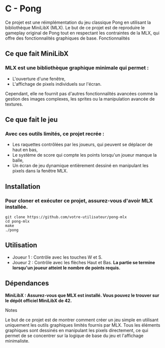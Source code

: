 # C - Pong

Ce projet est une réimplémentation du jeu classique Pong en utilisant la bibliothèque MiniLibX (MLX). Le but de ce projet est de reproduire le gameplay original de Pong tout en respectant les contraintes de la MLX, qui offre des fonctionnalités graphiques de base.
Fonctionnalités
## Ce que fait MiniLibX

### MLX est une bibliothèque graphique minimale qui permet :
- L'ouverture d'une fenêtre,
- L'affichage de pixels individuels sur l'écran.

Cependant, elle ne fournit pas d'autres fonctionnalités avancées comme la gestion des images complexes, les sprites ou la manipulation avancée de textures.

## Ce que fait le jeu

### Avec ces outils limités, ce projet recrée :
- Les raquettes contrôlées par les joueurs, qui peuvent se déplacer de haut en bas,
- Le système de score qui compte les points lorsqu'un joueur manque la balle,
- Un écran de jeu dynamique entièrement dessiné en manipulant les pixels dans la fenêtre MLX.

## Installation

### Pour cloner et exécuter ce projet, assurez-vous d'avoir MLX installée.

    git clone https://github.com/votre-utilisateur/pong-mlx
    cd pong-mlx
    make
    ./pong

## Utilisation
- Joueur 1 : Contrôle avec les touches W et S.
- Joueur 2 : Contrôle avec les flèches Haut et Bas.
**La partie se termine lorsqu'un joueur atteint le nombre de points requis.**

## Dépendances

__MiniLibX : Assurez-vous que MLX est installé. Vous pouvez le trouver sur le dépôt officiel MiniLibX de 42.__

Notes

Le but de ce projet est de montrer comment créer un jeu simple en utilisant uniquement les outils graphiques limités fournis par MLX. Tous les éléments graphiques sont dessinés en manipulant les pixels directement, ce qui permet de se concentrer sur la logique de base du jeu et l'affichage minimaliste.
